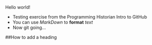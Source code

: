 Hello world!
* Testing exercise from the Programming Historian Intro to GitHub
* You can use *MarkDown* to **format** _text_
* Now git going...



##How to add a heading
